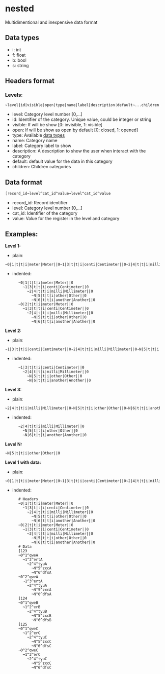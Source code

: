 # nested
Multidimentional and inexpensive data format



## <a name="data_types"></a>Data types
* i: int
* f: float
* b: bool
* s: string

## Headers format

### Levels:
```
~level|id|visible|open|type|name|label|description|default~...children...
```
- level: Category level number [0,...]
- id: Identifier of the category. Unique value, could be integer or string
- visible: If will be show [0: invisible, 1: visible]
- open: If will be show as open by default [0: closed, 1: opened]
- type: Available [data types](#data_types)
- name: Category name
- label: Category label to show
- description: A description to show the user when interact with the category
- default: default value for the data in this category
- children: Children categories

## Data format
```
[record_id¬level^cat_id^value¬level^cat_id^value
```
- record_id: Record identifier
- level: Category level number [0,...]
- cat_id: Identifier of the category
- value: Value for the register in the level and category

## Examples:
**Level 1:**
* plain:
```
~0|1|t|t|i|meter|Meter||0~1|3|t|t|i|centi|Centimeter||0~2|4|t|t|i|milli|Millimeter||0~N|5|t|t|i|other|Other||0~N|6|t|t|i|another|Another||0~0|2|t|t|i|meter|Meter||0~1|3|t|t|i|centi|Centimeter||0~2|4|t|t|i|milli|Millimeter||0~N|5|t|t|i|other|Other||0~N|6|t|t|i|another|Another||0
```
* indented:
```
      ~0|1|t|t|i|meter|Meter||0
        ~1|3|t|t|i|centi|Centimeter||0
          ~2|4|t|t|i|milli|Millimeter||0
            ~N|5|t|t|i|other|Other||0
            ~N|6|t|t|i|another|Another||0
      ~0|2|t|t|i|meter|Meter||0
        ~1|3|t|t|i|centi|Centimeter||0
          ~2|4|t|t|i|milli|Millimeter||0
            ~N|5|t|t|i|other|Other||0
            ~N|6|t|t|i|another|Another||0
```

**Level 2:**
* plain:
```
~1|3|t|t|i|centi|Centimeter||0~2|4|t|t|i|milli|Millimeter||0~N|5|t|t|i|other|Other||0~N|6|t|t|i|another|Another||0
```
* indented:
```
      ~1|3|t|t|i|centi|Centimeter||0
        ~2|4|t|t|i|milli|Millimeter||0
          ~N|5|t|t|i|other|Other||0
          ~N|6|t|t|i|another|Another||0
```

**Level 3:**
* plain:
```
~2|4|t|t|i|milli|Millimeter||0~N|5|t|t|i|other|Other||0~N|6|t|t|i|another|Another||0
```
* indented:
```
      ~2|4|t|t|i|milli|Millimeter||0
        ~N|5|t|t|i|other|Other||0
        ~N|6|t|t|i|another|Another||0
```

**Level N:**
```
~N|5|t|t|i|other|Other||0
```

**Level 1 with data:**
* plain:
```
~0|1|t|t|i|meter|Meter||0~1|3|t|t|i|centi|Centimeter||0~2|4|t|t|i|milli|Millimeter||0~N|5|t|t|i|other|Other||0~N|6|t|t|i|another|Another||0~0|2|t|t|i|meter|Meter||0~1|3|t|t|i|centi|Centimeter||0~2|4|t|t|i|milli|Millimeter||0~N|5|t|t|i|other|Other||0~N|6|t|t|i|another|Another||0[123¬0^1^qweA¬1^2^ertA''¬2^4^tyuA¬N^5^zxcA¬N^6^dfsA¬0^2^qweA¬1^3^ertA¬2^4^tyuA¬N^5^zxcA¬N^6^dfsA[124¬0^1^qweB¬1^2^erB¬2^4^tyuB¬N^5^zxcB¬N^6^dfsB[125¬0^1^qweC¬1^2^erC¬2^4^tyuC¬N^5^zxcC¬N^6^dfsC¬0^2^qweC¬1^3^erC¬2^4^tyuC¬N^5^zxcC¬N^6^dfsC
```
* indented:
```
      # Headers
      ~0|1|t|t|i|meter|Meter||0
        ~1|3|t|t|i|centi|Centimeter||0
          ~2|4|t|t|i|milli|Millimeter||0
            ~N|5|t|t|i|other|Other||0
            ~N|6|t|t|i|another|Another||0
      ~0|2|t|t|i|meter|Meter||0
        ~1|3|t|t|i|centi|Centimeter||0
          ~2|4|t|t|i|milli|Millimeter||0
            ~N|5|t|t|i|other|Other||0
            ~N|6|t|t|i|another|Another||0
      # Data
      [123
      ¬0^1^qweA
        ¬1^2^ertA
          ¬2^4^tyuA
            ¬N^5^zxcA
            ¬N^6^dfsA
      ¬0^2^qweA
        ¬1^3^ertA
          ¬2^4^tyuA
            ¬N^5^zxcA
            ¬N^6^dfsA
      [124
      ¬0^1^qweB
        ¬1^2^erB
          ¬2^4^tyuB
            ¬N^5^zxcB
            ¬N^6^dfsB
      [125
      ¬0^1^qweC
        ¬1^2^erC
          ¬2^4^tyuC
            ¬N^5^zxcC
            ¬N^6^dfsC
      ¬0^2^qweC
        ¬1^3^erC
          ¬2^4^tyuC
            ¬N^5^zxcC
            ¬N^6^dfsC
```
